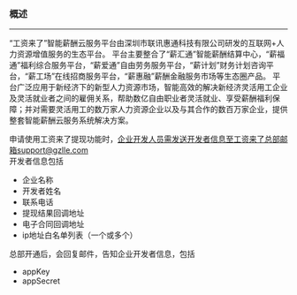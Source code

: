### 概述

***

“工资来了”智能薪酬云服务平台由深圳市联讯惠通科技有限公司研发的互联网+人力资源增值服务的生态平台。
平台主要整合了“薪汇通”智能薪酬结算中心，“薪福通”福利综合服务平台，“薪爱通”自由劳务服务平台，“薪计划”财务计划咨询平台，“薪工场”在线招商服务平台，“薪惠融”薪酬金融服务市场等生态圈产品。
平台广泛应用于新经济下的新型人力资源市场，智能高效的解决新经济灵活用工企业及灵活就业者之间的雇佣关系，帮助数亿自由职业者灵活就业、享受薪酬福利保障；并对需要灵活用工的数万家人力资源企业以及与其合作的数百万家企业，提供整套智能薪酬云服务系统解决方案。

申请使用工资来了提现功能时，企业开发人员需发送开发者信息至工资来了总部邮箱support@gzlle.com  
开发者信息包括

* 企业名称
* 开发者姓名
* 联系电话
* 提现结果回调地址
* 电子合同回调地址
* ip地址白名单列表（一个或多个）

总部开通后，会回复邮件，告知企业开发者信息，包括

* appKey
* appSecret



